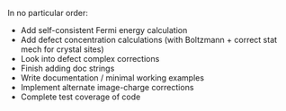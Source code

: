 In no particular order:

- Add self-consistent Fermi energy calculation
- Add defect concentration calculations (with Boltzmann + correct stat mech for crystal sites)
- Look into defect complex corrections
- Finish adding doc strings
- Write documentation / minimal working examples
- Implement alternate image-charge corrections
- Complete test coverage of code
